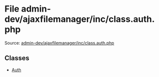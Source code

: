 File admin-dev/ajaxfilemanager/inc/class.auth.php
=========

Source: [admin-dev/ajaxfilemanager/inc/class.auth.php](https://github.com/PrestaShop/PrestaShop/blob/1.5.5.0/admin-dev/ajaxfilemanager/inc/class.auth.php)


Classes
-------

* [Auth](class.Auth.md)

